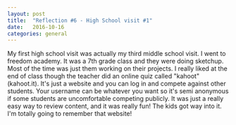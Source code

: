 ```yaml
---
layout: post
title:  "Reflection #6 - High School visit #1"
date:   2016-10-16
categories: general
---
```


My first high school visit was actually my third middle school visit. I went to freedom academy. It was a 7th grade class and they were doing sketchup. Most of the time was just them working on their projects. I really liked at the end of class though the teacher did an online quiz called "kahoot" (kahoot.it). It's just a website and you can log in and compete against other students. Your username can be whatever you want so it's semi anonymous if some students are uncomfortable competing publicly. It was just a really easy way to review content, and it was really fun! The kids got way into it. I'm totally going to remember that website!
